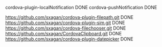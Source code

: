 cordova-plugin-localNotification DONE
cordova-pushNotification DONE

https://github.com/sxagan/cordova-plugin-filepath.git DONE
https://github.com/sxagan/cordova-plugin-sim.git DONE
https://github.com/sxagan/cordova-filechooser.git DONE
https://github.com/sxagan/CordovaClipboard.git DONE
https://github.com/sxagan/cordova-plugin-datepicker DONE